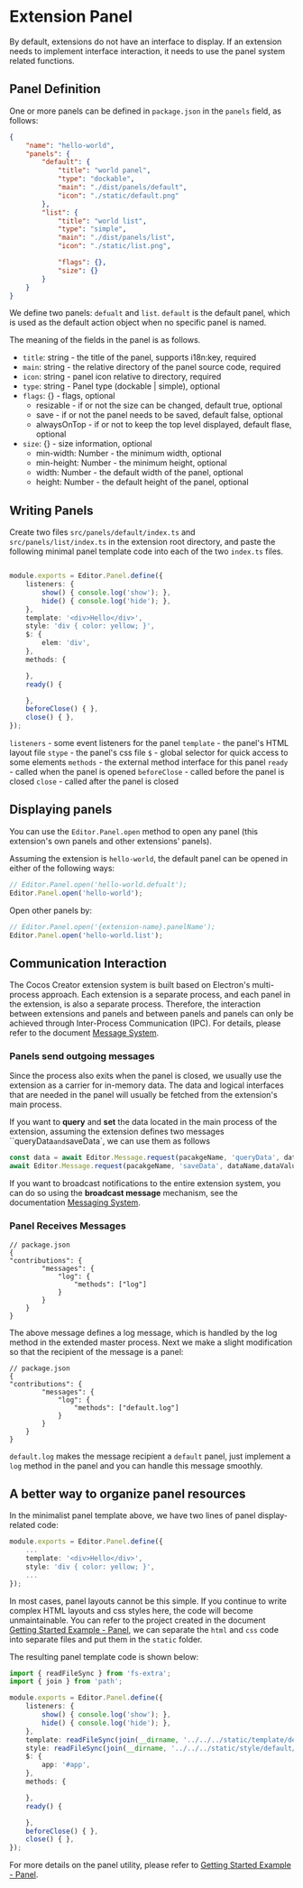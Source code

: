 # Extension Panel

By default, extensions do not have an interface to display. If an extension needs to implement interface interaction, it needs to use the panel system related functions.

## Panel Definition

One or more panels can be defined in `package.json` in the `panels` field, as follows:

```json
{
    "name": "hello-world",
    "panels": {
        "default": {
            "title": "world panel",
            "type": "dockable",
            "main": "./dist/panels/default",
            "icon": "./static/default.png"
        },
        "list": {
            "title": "world list",
            "type": "simple",
            "main": "./dist/panels/list",
            "icon": "./static/list.png",

            "flags": {},
            "size": {}
        }
    }
}
```

We define two panels: `defualt` and `list`. `default` is the default panel, which is used as the default action object when no specific panel is named.

The meaning of the fields in the panel is as follows.
- `title`: string - the title of the panel, supports i18n:key, required
- `main`: string - the relative directory of the panel source code, required
- `icon`: string - panel icon relative to directory, required
- `type`: string - Panel type (dockable | simple), optional
- `flags`: {} - flags, optional
    - resizable - if or not the size can be changed, default true, optional
    - save - if or not the panel needs to be saved, default false, optional
    - alwaysOnTop - if or not to keep the top level displayed, default flase, optional
- `size`: {} - size information, optional
    - min-width: Number - the minimum width, optional
    - min-height: Number - the minimum height, optional
    - width: Number - the default width of the panel, optional
    - height: Number - the default height of the panel, optional

## Writing Panels

Create two files `src/panels/default/index.ts` and `src/panels/list/index.ts` in the extension root directory, and paste the following minimal panel template code into each of the two `index.ts` files.

```typescript

module.exports = Editor.Panel.define({
    listeners: {
        show() { console.log('show'); },
        hide() { console.log('hide'); },
    },
    template: '<div>Hello</div>',
    style: 'div { color: yellow; }',
    $: {
        elem: 'div',
    },
    methods: {

    },
    ready() {

    },
    beforeClose() { },
    close() { },
});
```

`listeners` - some event listeners for the panel
`template` - the panel's HTML layout file
`stype` - the panel's css file
`$` - global selector for quick access to some elements
`methods` - the external method interface for this panel
`ready` - called when the panel is opened
`beforeClose` - called before the panel is closed
`close` - called after the panel is closed

## Displaying panels

You can use the `Editor.Panel.open` method to open any panel (this extension's own panels and other extensions' panels).

Assuming the extension is `hello-world`, the default panel can be opened in either of the following ways:

```typescript
// Editor.Panel.open('hello-world.defualt');
Editor.Panel.open('hello-world');
```

Open other panels by:

```typescript
// Editor.Panel.open('{extension-name}.panelName');
Editor.Panel.open('hello-world.list');
```

## Communication Interaction

The Cocos Creator extension system is built based on Electron's multi-process approach. Each extension is a separate process, and each panel in the extension, is also a separate process. Therefore, the interaction between extensions and panels and between panels and panels can only be achieved through Inter-Process Communication (IPC). For details, please refer to the document [Message System](./messages.md).

### Panels send outgoing messages

Since the process also exits when the panel is closed, we usually use the extension as a carrier for in-memory data. The data and logical interfaces that are needed in the panel will usually be fetched from the extension's main process.

If you want to **query** and **set** the data located in the main process of the extension, assuming the extension defines two messages ``queryData` and `saveData`, we can use them as follows

```typescript
const data = await Editor.Message.request(pacakgeName, 'queryData', dataName);
await Editor.Message.request(pacakgeName, 'saveData', dataName,dataValue);
```

If you want to broadcast notifications to the entire extension system, you can do so using the **broadcast message** mechanism, see the documentation [Messaging System](./messages.md).

### Panel Receives Messages

```json5
// package.json
{
"contributions": {
        "messages": {
            "log": {
                "methods": ["log"]
            }
        }
    }
}
```

The above message defines a log message, which is handled by the log method in the extended master process. Next we make a slight modification so that the recipient of the message is a panel:

```json5
// package.json
{
"contributions": {
        "messages": {
            "log": {
                "methods": ["default.log"] 
            }
        }
    }
}
```

`default.log` makes the message recipient a `default` panel, just implement a `log` method in the panel and you can handle this message smoothly.

## A better way to organize panel resources

In the minimalist panel template above, we have two lines of panel display-related code:

```typescript
module.exports = Editor.Panel.define({
    ...
    template: '<div>Hello</div>',
    style: 'div { color: yellow; }',
    ...
});
```

In most cases, panel layouts cannot be this simple. If you continue to write complex HTML layouts and css styles here, the code will become unmaintainable. You can refer to the project created in the document [Getting Started Example - Panel](./first-panel.md), we can separate the `html` and `css` code into separate files and put them in the `static` folder.

The resulting panel template code is shown below:

```typescript
import { readFileSync } from 'fs-extra';
import { join } from 'path';

module.exports = Editor.Panel.define({
    listeners: {
        show() { console.log('show'); },
        hide() { console.log('hide'); },
    },
    template: readFileSync(join(__dirname, '../../../static/template/default/index.html'), 'utf-8'),
    style: readFileSync(join(__dirname, '../../../static/style/default/index.css'), 'utf-8'),
    $: {
        app: '#app',
    },
    methods: {

    },
    ready() {

    },
    beforeClose() { },
    close() { },
});
```

For more details on the panel utility, please refer to [Getting Started Example - Panel](./first-panel.md).
